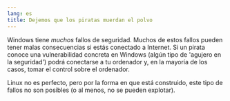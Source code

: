 ```yaml
---
lang: es
title: Dejemos que los piratas muerdan el polvo
---
```


Windows tiene <i>muchos</i> fallos de seguridad. Muchos de estos fallos pueden tener malas consecuencias si estás conectado a Internet. Si un pirata conoce una vulnerabilidad concreta en Windows (algún tipo de 'agujero en la seguridad') podrá conectarse a tu ordenador y, en la mayoría de los casos, tomar el control sobre el ordenador.

Linux no es perfecto, pero por la forma en que está construido, este tipo de fallos no son posibles (o al menos, no se pueden explotar).




 
